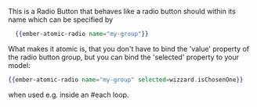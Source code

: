 This is a Radio Button that behaves like a radio button should within its name which can be specified by
```handlebars
  {{ember-atomic-radio name="my-group"}}
 ```

What makes it atomic is, that you don't have to bind the 'value' property of the radio button group, but you can bind the 'selected' property to your model:
```handlebars
{{ember-atomic-radio name="my-group" selected=wizzard.isChosenOne}}
```
when used e.g. inside an #each loop.